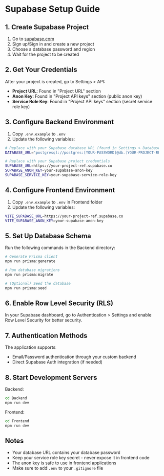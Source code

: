 # Supabase Setup Guide

## 1. Create Supabase Project

1. Go to [supabase.com](https://supabase.com)
2. Sign up/Sign in and create a new project
3. Choose a database password and region
4. Wait for the project to be created

## 2. Get Your Credentials

After your project is created, go to Settings > API:

- **Project URL**: Found in "Project URL" section
- **Anon Key**: Found in "Project API keys" section (public anon key)
- **Service Role Key**: Found in "Project API keys" section (secret service role key)

## 3. Configure Backend Environment

1. Copy `.env.example` to `.env`
2. Update the following variables:

```bash
# Replace with your Supabase database URL (found in Settings > Database)
DATABASE_URL="postgresql://postgres:[YOUR-PASSWORD]@db.[YOUR-PROJECT-REF].supabase.co:5432/postgres"

# Replace with your Supabase project credentials
SUPABASE_URL=https://your-project-ref.supabase.co
SUPABASE_ANON_KEY=your-supabase-anon-key
SUPABASE_SERVICE_KEY=your-supabase-service-role-key
```

## 4. Configure Frontend Environment

1. Copy `.env.example` to `.env` in Frontend folder
2. Update the following variables:

```bash
VITE_SUPABASE_URL=https://your-project-ref.supabase.co
VITE_SUPABASE_ANON_KEY=your-supabase-anon-key
```

## 5. Set Up Database Schema

Run the following commands in the Backend directory:

```bash
# Generate Prisma client
npm run prisma:generate

# Run database migrations
npm run prisma:migrate

# (Optional) Seed the database
npm run prisma:seed
```

## 6. Enable Row Level Security (RLS)

In your Supabase dashboard, go to Authentication > Settings and enable Row Level Security for better security.

## 7. Authentication Methods

The application supports:
- Email/Password authentication through your custom backend
- Direct Supabase Auth integration (if needed)

## 8. Start Development Servers

Backend:
```bash
cd Backend
npm run dev
```

Frontend:
```bash
cd Frontend
npm run dev
```

## Notes

- Your database URL contains your database password
- Keep your service role key secret - never expose it in frontend code
- The anon key is safe to use in frontend applications
- Make sure to add `.env` to your `.gitignore` file
